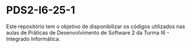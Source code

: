 # PDS2-I6-25-1
Este repositório tem o objetivo de disponibilizar os códigos utilizados nas aulas de Práticas de Desenvolvimento de Software 2 da Turma I6 - Integrado Informática.
